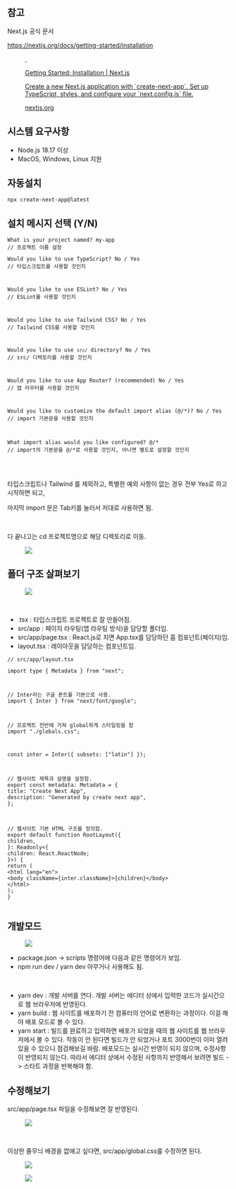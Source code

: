 <h2 data-ke-size="size26">참고</h2>
<p data-ke-size="size16">Next.js 공식 문서</p>
<p data-ke-size="size16"><a href="https://nextjs.org/docs/getting-started/installation" target="_blank" rel="noopener&nbsp;noreferrer">https://nextjs.org/docs/getting-started/installation</a></p>
<figure id="og_1719832841490" contenteditable="false" data-ke-type="opengraph" data-ke-align="alignCenter" data-og-type="website" data-og-title="Getting Started: Installation | Next.js" data-og-description="Create a new Next.js application with &#96;create-next-app&#96;. Set up TypeScript, styles, and configure your &#96;next.config.js&#96; file." data-og-host="nextjs.org" data-og-source-url="https://nextjs.org/docs/getting-started/installation" data-og-url="https://nextjs.org/docs/getting-started/installation" data-og-image="https://scrap.kakaocdn.net/dn/cWp5aP/hyWrRFUKc7/NGrHwHjKPx77MKN6eBmlD0/img.png?width=843&amp;height=441&amp;face=0_0_843_441,https://scrap.kakaocdn.net/dn/vUXqO/hyWrWNYY6g/SlUSaXxKvbW0sL72eCfGKk/img.png?width=843&amp;height=441&amp;face=0_0_843_441,https://scrap.kakaocdn.net/dn/laFjB/hyWrOPZnaH/vDXkbrwvhOvqtkT2H2bQLk/img.png?width=1600&amp;height=363&amp;face=0_0_1600_363"><a href="https://nextjs.org/docs/getting-started/installation" target="_blank" rel="noopener" data-source-url="https://nextjs.org/docs/getting-started/installation">
<div class="og-image" style="background-image: url('https://scrap.kakaocdn.net/dn/cWp5aP/hyWrRFUKc7/NGrHwHjKPx77MKN6eBmlD0/img.png?width=843&amp;height=441&amp;face=0_0_843_441,https://scrap.kakaocdn.net/dn/vUXqO/hyWrWNYY6g/SlUSaXxKvbW0sL72eCfGKk/img.png?width=843&amp;height=441&amp;face=0_0_843_441,https://scrap.kakaocdn.net/dn/laFjB/hyWrOPZnaH/vDXkbrwvhOvqtkT2H2bQLk/img.png?width=1600&amp;height=363&amp;face=0_0_1600_363');">&nbsp;</div>
<div class="og-text">
<p class="og-title" data-ke-size="size16">Getting Started: Installation | Next.js</p>
<p class="og-desc" data-ke-size="size16">Create a new Next.js application with `create-next-app`. Set up TypeScript, styles, and configure your `next.config.js` file.</p>
<p class="og-host" data-ke-size="size16">nextjs.org</p>
</div>
</a></figure>
<h2 data-ke-size="size26">시스템 요구사항</h2>
<ul style="list-style-type: disc;" data-ke-list-type="disc">
<li>Node.js 18.17 이상</li>
<li>MacOS, Windows, Linux 지원</li>
</ul>
<h2 data-ke-size="size26">자동설치</h2>
<pre id="code_1719832918995" class="html xml" data-ke-language="html" data-ke-type="codeblock"><code>npx create-next-app@latest</code></pre>
<h2 data-ke-size="size26">설치 메시지 선택 (Y/N)</h2>
<pre id="code_1719833042020" class="html xml" data-ke-language="html" data-ke-type="codeblock"><code>What is your project named? my-app
// 프로젝트 이름 설정
<p>Would you like to use TypeScript? No / Yes
// 타입스크립트를 사용할 것인지</p>
<p>Would you like to use ESLint? No / Yes
// ESLint를 사용할 것인지</p>
<p>Would you like to use Tailwind CSS? No / Yes
// Tailwind CSS를 사용할 것인지</p>
<p>Would you like to use <code>src/</code> directory? No / Yes
// src/ 디렉토리를 사용할 것인지</p>
<p>Would you like to use App Router? (recommended) No / Yes
// 앱 라우터를 사용할 것인지</p>
<p>Would you like to customize the default import alias (@/*)? No / Yes
// import 기본문을 사용할 것인지</p>
<p>What import alias would you like configured? @/*
// import의 기본문을 @/*로 사용할 것인지, 아니면 별도로 설정할 것인지</code></pre></p>
<p data-ke-size="size16">&nbsp;</p>
<p data-ke-size="size16">타입스크립트나 Tailwind 를 제외하고, 특별한 예외 사항이 없는 경우 전부 Yes로 하고 시작하면 되고,</p>
<p data-ke-size="size16">마지막 import 문은 Tab키를 눌러서 저대로 사용하면 됨.</p>
<p data-ke-size="size16">&nbsp;</p>
<p data-ke-size="size16">다 끝나고는 cd 프로젝트명으로 해당 디렉토리로 이동.</p>
<p><figure class="imageblock alignCenter" data-ke-mobileStyle="widthOrigin" data-origin-width="800" data-origin-height="397"><span data-url="https://blog.kakaocdn.net/dn/lOvoy/btsIkujm6fh/v8ZBlpuKa8DAL5oKhPUnX1/img.gif" data-phocus="https://blog.kakaocdn.net/dn/lOvoy/btsIkujm6fh/v8ZBlpuKa8DAL5oKhPUnX1/img.gif"><img src="https://blog.kakaocdn.net/dn/lOvoy/btsIkujm6fh/v8ZBlpuKa8DAL5oKhPUnX1/img.gif" srcset="https://blog.kakaocdn.net/dn/lOvoy/btsIkujm6fh/v8ZBlpuKa8DAL5oKhPUnX1/img.gif" onerror="this.onerror=null; this.src='//t1.daumcdn.net/tistory_admin/static/images/no-image-v1.png'; this.srcset='//t1.daumcdn.net/tistory_admin/static/images/no-image-v1.png';" data-origin-width="800" data-origin-height="397"/></span></figure>
</p>
<h2 data-ke-size="size26">폴더 구조 살펴보기</h2>
<p><figure class="imageblock alignCenter" data-ke-mobileStyle="widthOrigin" data-origin-width="960" data-origin-height="1288"><span data-url="https://blog.kakaocdn.net/dn/nAYmM/btsIhTL1KGM/DF5k6CZ4HcuxdkJB3n9ri1/img.png" data-phocus="https://blog.kakaocdn.net/dn/nAYmM/btsIhTL1KGM/DF5k6CZ4HcuxdkJB3n9ri1/img.png"><img src="https://blog.kakaocdn.net/dn/nAYmM/btsIhTL1KGM/DF5k6CZ4HcuxdkJB3n9ri1/img.png" srcset="https://img1.daumcdn.net/thumb/R1280x0/?scode=mtistory2&fname=https%3A%2F%2Fblog.kakaocdn.net%2Fdn%2FnAYmM%2FbtsIhTL1KGM%2FDF5k6CZ4HcuxdkJB3n9ri1%2Fimg.png" onerror="this.onerror=null; this.src='//t1.daumcdn.net/tistory_admin/static/images/no-image-v1.png'; this.srcset='//t1.daumcdn.net/tistory_admin/static/images/no-image-v1.png';" data-origin-width="960" data-origin-height="1288"/></span></figure>
</p>
<p data-ke-size="size16">&nbsp;</p>
<ul style="list-style-type: disc;" data-ke-list-type="disc">
<li>.tsx : 타입스크립트 프로젝트로 잘 만들어짐.</li>
<li>src/app : 페이지 라우팅(앱 라우팅 방식)을 담당할 폴더임.</li>
<li>src/app/page.tsx : React.js로 치면 App.tsx를 담당하던 홈 컴포넌트(페이지)임.</li>
<li>layout.tsx : 레이아웃을 담당하는 컴포넌트임.</li>
</ul>
<pre id="code_1719833806998" class="typescript" data-ke-language="typescript" data-ke-type="codeblock"><code>// src/app/layout.tsx
<p>import type { Metadata } from &quot;next&quot;;</p>
<p>// Inter라는 구글 폰트를 기본으로 사용.
import { Inter } from &quot;next/font/google&quot;;</p>
<p>// 프로젝트 전반에 거쳐 global하게 스타일링을 함
import &quot;./globals.css&quot;;</p>
<p>const inter = Inter({ subsets: [&quot;latin&quot;] });</p>
<p>// 웹사이트 제목과 설명을 설정함.
export const metadata: Metadata = {
title: &quot;Create Next App&quot;,
description: &quot;Generated by create next app&quot;,
};</p>
<p>// 웹사이트 기본 HTML 구조를 정의함.
export default function RootLayout({
children,
}: Readonly&lt;{
children: React.ReactNode;
}&gt;) {
return (
&lt;html lang=&quot;en&quot;&gt;
&lt;body className={inter.className}&gt;{children}&lt;/body&gt;
&lt;/html&gt;
);
}</code></pre></p>
<h2 data-ke-size="size26">개발모드</h2>
<p><figure class="imageblock alignCenter" data-ke-mobileStyle="widthOrigin" data-origin-width="418" data-origin-height="258"><span data-url="https://blog.kakaocdn.net/dn/bcgqPO/btsIj9ml45u/Qbl9QRk6kUEtynJgZQWpk1/img.png" data-phocus="https://blog.kakaocdn.net/dn/bcgqPO/btsIj9ml45u/Qbl9QRk6kUEtynJgZQWpk1/img.png"><img src="https://blog.kakaocdn.net/dn/bcgqPO/btsIj9ml45u/Qbl9QRk6kUEtynJgZQWpk1/img.png" srcset="https://img1.daumcdn.net/thumb/R1280x0/?scode=mtistory2&fname=https%3A%2F%2Fblog.kakaocdn.net%2Fdn%2FbcgqPO%2FbtsIj9ml45u%2FQbl9QRk6kUEtynJgZQWpk1%2Fimg.png" onerror="this.onerror=null; this.src='//t1.daumcdn.net/tistory_admin/static/images/no-image-v1.png'; this.srcset='//t1.daumcdn.net/tistory_admin/static/images/no-image-v1.png';" data-origin-width="418" data-origin-height="258"/></span></figure>
</p>
<ul style="list-style-type: disc;" data-ke-list-type="disc">
<li>package.json -&gt; scripts 명령어에 다음과 같은 명령어가 보임.</li>
<li>npm run dev / yarn dev 아무거나 사용해도 됨.</li>
</ul>
<p data-ke-size="size16">&nbsp;</p>
<ul style="list-style-type: disc;" data-ke-list-type="disc">
<li>yarn dev : 개발 서버를 연다. 개발 서버는 에디터 상에서 입력한 코드가 실시간으로 웹 브라우저에 반영된다.</li>
<li>yarn build : 웹 사이트를 배포하기 전 컴퓨터의 언어로 변환하는 과정이다. 이걸 해야 배포 모드로 볼 수 있다.</li>
<li>yarn start : 빌드를 완료하고 입력하면 배포가 되었을 때의 웹 사이트를 웹 브라우저에서 볼 수 있다. 작동이 안 된다면 빌드가 안 되었거나 포트 3000번이 이미 열려있을 수 있으니 점검해보길 바람. 배포모드는 실시간 반영이 되지 않으며, 수정사항이 반영되지 않는다. 따라서 에디터 상에서 수정된 사항까지 반영해서 보려면 빌드 -&gt; 스타트 과정을 반복해야 함.</li>
</ul>
<h2 data-ke-size="size26">수정해보기</h2>
<p data-ke-size="size16">src/app/page.tsx 파일을 수정해보면 잘 반영된다.</p>
<p><figure class="imageblock alignCenter" data-ke-mobileStyle="widthOrigin" data-origin-width="884" data-origin-height="556"><span data-url="https://blog.kakaocdn.net/dn/bzRT0P/btsIkgeyIIr/A6HsPdHUO0Lbp1HBibKc80/img.png" data-phocus="https://blog.kakaocdn.net/dn/bzRT0P/btsIkgeyIIr/A6HsPdHUO0Lbp1HBibKc80/img.png"><img src="https://blog.kakaocdn.net/dn/bzRT0P/btsIkgeyIIr/A6HsPdHUO0Lbp1HBibKc80/img.png" srcset="https://img1.daumcdn.net/thumb/R1280x0/?scode=mtistory2&fname=https%3A%2F%2Fblog.kakaocdn.net%2Fdn%2FbzRT0P%2FbtsIkgeyIIr%2FA6HsPdHUO0Lbp1HBibKc80%2Fimg.png" onerror="this.onerror=null; this.src='//t1.daumcdn.net/tistory_admin/static/images/no-image-v1.png'; this.srcset='//t1.daumcdn.net/tistory_admin/static/images/no-image-v1.png';" data-origin-width="884" data-origin-height="556"/></span></figure>
</p>
<p data-ke-size="size16">&nbsp;</p>
<p data-ke-size="size16">이상한 줄무늬 배경을 없애고 싶다면, src/app/global.css를 수정하면 된다.</p>
<p><figure class="imageblock alignCenter" data-ke-mobileStyle="widthOrigin" data-origin-width="896" data-origin-height="1104"><span data-url="https://blog.kakaocdn.net/dn/uu9Pc/btsIiPWBBEq/BUg5VVUQOVQYVKUlmpjuM0/img.png" data-phocus="https://blog.kakaocdn.net/dn/uu9Pc/btsIiPWBBEq/BUg5VVUQOVQYVKUlmpjuM0/img.png"><img src="https://blog.kakaocdn.net/dn/uu9Pc/btsIiPWBBEq/BUg5VVUQOVQYVKUlmpjuM0/img.png" srcset="https://img1.daumcdn.net/thumb/R1280x0/?scode=mtistory2&fname=https%3A%2F%2Fblog.kakaocdn.net%2Fdn%2Fuu9Pc%2FbtsIiPWBBEq%2FBUg5VVUQOVQYVKUlmpjuM0%2Fimg.png" onerror="this.onerror=null; this.src='//t1.daumcdn.net/tistory_admin/static/images/no-image-v1.png'; this.srcset='//t1.daumcdn.net/tistory_admin/static/images/no-image-v1.png';" data-origin-width="896" data-origin-height="1104"/></span></figure>
<figure class="imageblock alignCenter" data-ke-mobileStyle="widthOrigin" data-origin-width="960" data-origin-height="566"><span data-url="https://blog.kakaocdn.net/dn/uyDsc/btsIiqQevUX/CiK1kTpE5zpfFKkruV5VVk/img.png" data-phocus="https://blog.kakaocdn.net/dn/uyDsc/btsIiqQevUX/CiK1kTpE5zpfFKkruV5VVk/img.png"><img src="https://blog.kakaocdn.net/dn/uyDsc/btsIiqQevUX/CiK1kTpE5zpfFKkruV5VVk/img.png" srcset="https://img1.daumcdn.net/thumb/R1280x0/?scode=mtistory2&fname=https%3A%2F%2Fblog.kakaocdn.net%2Fdn%2FuyDsc%2FbtsIiqQevUX%2FCiK1kTpE5zpfFKkruV5VVk%2Fimg.png" onerror="this.onerror=null; this.src='//t1.daumcdn.net/tistory_admin/static/images/no-image-v1.png'; this.srcset='//t1.daumcdn.net/tistory_admin/static/images/no-image-v1.png';" data-origin-width="960" data-origin-height="566"/></span></figure>
</p>